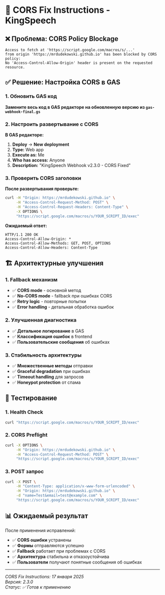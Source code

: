# 🔧 CORS Fix Instructions - KingSpeech

## ❌ Проблема: CORS Policy Blockage

```
Access to fetch at 'https://script.google.com/macros/s/...' 
from origin 'https://mrdudekowski.github.io' has been blocked by CORS policy: 
No 'Access-Control-Allow-Origin' header is present on the requested resource.
```

## ✅ Решение: Настройка CORS в GAS

### 1. Обновить GAS код

**Замените весь код в GAS редакторе на обновленную версию из `gas-webhook-final.gs`**

### 2. Настроить развертывание с CORS

**В GAS редакторе:**

1. **Deploy** → **New deployment**
2. **Type:** Web app
3. **Execute as:** Me
4. **Who has access:** Anyone
5. **Description:** "KingSpeech Webhook v2.3.0 - CORS Fixed"

### 3. Проверить CORS заголовки

**После развертывания проверьте:**

```bash
curl -H "Origin: https://mrdudekowski.github.io" \
     -H "Access-Control-Request-Method: POST" \
     -H "Access-Control-Request-Headers: Content-Type" \
     -X OPTIONS \
     "https://script.google.com/macros/s/YOUR_SCRIPT_ID/exec"
```

**Ожидаемый ответ:**
```
HTTP/1.1 200 OK
Access-Control-Allow-Origin: *
Access-Control-Allow-Methods: GET, POST, OPTIONS
Access-Control-Allow-Headers: Content-Type
```

## 🏗️ Архитектурные улучшения

### 1. Fallback механизм
- ✅ **CORS mode** - основной метод
- ✅ **No-CORS mode** - fallback при ошибках CORS
- ✅ **Retry logic** - повторные попытки
- ✅ **Error handling** - детальная обработка ошибок

### 2. Улучшенная диагностика
- ✅ **Детальное логирование** в GAS
- ✅ **Классификация ошибок** в frontend
- ✅ **Пользовательские сообщения** об ошибках

### 3. Стабильность архитектуры
- ✅ **Множественные методы** отправки
- ✅ **Graceful degradation** при ошибках
- ✅ **Timeout handling** для запросов
- ✅ **Honeypot protection** от спама

## 🧪 Тестирование

### 1. Health Check
```bash
curl "https://script.google.com/macros/s/YOUR_SCRIPT_ID/exec"
```

### 2. CORS Preflight
```bash
curl -X OPTIONS \
     -H "Origin: https://mrdudekowski.github.io" \
     -H "Access-Control-Request-Method: POST" \
     "https://script.google.com/macros/s/YOUR_SCRIPT_ID/exec"
```

### 3. POST запрос
```bash
curl -X POST \
     -H "Content-Type: application/x-www-form-urlencoded" \
     -H "Origin: https://mrdudekowski.github.io" \
     -d "name=Test&email=test@example.com" \
     "https://script.google.com/macros/s/YOUR_SCRIPT_ID/exec"
```

## 📊 Ожидаемый результат

После применения исправлений:
- ✅ **CORS ошибки** устранены
- ✅ **Формы** отправляются успешно
- ✅ **Fallback** работает при проблемах с CORS
- ✅ **Архитектура** стабильна и отказоустойчива
- ✅ **Пользователи** получают понятные сообщения об ошибках

---

*CORS Fix Instructions: 17 января 2025*  
*Версия: 2.3.0*  
*Статус: ✅ Готов к применению*
